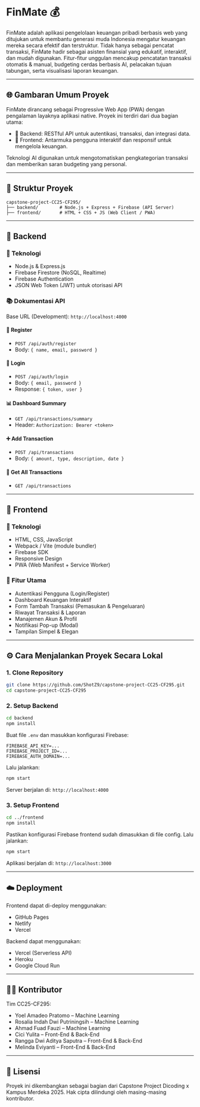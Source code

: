 # FinMate 💰

FinMate adalah aplikasi pengelolaan keuangan pribadi berbasis web yang ditujukan untuk membantu generasi muda Indonesia mengatur keuangan mereka secara efektif dan terstruktur. Tidak hanya sebagai pencatat transaksi, FinMate hadir sebagai asisten finansial yang edukatif, interaktif, dan mudah digunakan. Fitur-fitur unggulan mencakup pencatatan transaksi otomatis & manual, budgeting cerdas berbasis AI, pelacakan tujuan tabungan, serta visualisasi laporan keuangan.

---

## 🌐 Gambaran Umum Proyek

FinMate dirancang sebagai Progressive Web App (PWA) dengan pengalaman layaknya aplikasi native. Proyek ini terdiri dari dua bagian utama:

- 🧠 Backend: RESTful API untuk autentikasi, transaksi, dan integrasi data.
- 🎨 Frontend: Antarmuka pengguna interaktif dan responsif untuk mengelola keuangan.

Teknologi AI digunakan untuk mengotomatiskan pengkategorian transaksi dan memberikan saran budgeting yang personal.

---

## 🧱 Struktur Proyek

```
capstone-project-CC25-CF295/
├── backend/        # Node.js + Express + Firebase (API Server)
├── frontend/       # HTML + CSS + JS (Web Client / PWA)
```

---

## 🚀 Backend

### 🔧 Teknologi

- Node.js & Express.js
- Firebase Firestore (NoSQL, Realtime)
- Firebase Authentication
- JSON Web Token (JWT) untuk otorisasi API

### 📚 Dokumentasi API

Base URL (Development): `http://localhost:4000`

#### 📝 Register
- `POST /api/auth/register`
- Body: `{ name, email, password }`

#### 🔑 Login
- `POST /api/auth/login`
- Body: `{ email, password }`
- Response: `{ token, user }`

#### 📊 Dashboard Summary
- `GET /api/transactions/summary`
- Header: `Authorization: Bearer <token>`

#### ➕ Add Transaction
- `POST /api/transactions`
- Body: `{ amount, type, description, date }`

#### 📁 Get All Transactions
- `GET /api/transactions`

---

## 🎨 Frontend

### 🔧 Teknologi

- HTML, CSS, JavaScript
- Webpack / Vite (module bundler)
- Firebase SDK
- Responsive Design
- PWA (Web Manifest + Service Worker)

### 🧹 Fitur Utama

- Autentikasi Pengguna (Login/Register)
- Dashboard Keuangan Interaktif
- Form Tambah Transaksi (Pemasukan & Pengeluaran)
- Riwayat Transaksi & Laporan
- Manajemen Akun & Profil
- Notifikasi Pop-up (Modal)
- Tampilan Simpel & Elegan

---

## ⚙️ Cara Menjalankan Proyek Secara Lokal

### 1. Clone Repository

```bash
git clone https://github.com/ShotZ9/capstone-project-CC25-CF295.git
cd capstone-project-CC25-CF295
```

### 2. Setup Backend

```bash
cd backend
npm install
```

Buat file `.env` dan masukkan konfigurasi Firebase:

```
FIREBASE_API_KEY=...
FIREBASE_PROJECT_ID=...
FIREBASE_AUTH_DOMAIN=...
```

Lalu jalankan:

```bash
npm start
```

Server berjalan di: `http://localhost:4000`

### 3. Setup Frontend

```bash
cd ../frontend
npm install
```

Pastikan konfigurasi Firebase frontend sudah dimasukkan di file config. Lalu jalankan:

```bash
npm start
```

Aplikasi berjalan di: `http://localhost:3000`

---

## ☁️ Deployment

Frontend dapat di-deploy menggunakan:

- GitHub Pages
- Netlify
- Vercel

Backend dapat menggunakan:

- Vercel (Serverless API)
- Heroku
- Google Cloud Run

---

## 👨‍💻 Kontributor

Tim CC25-CF295:

- Yoel Amadeo Pratomo – Machine Learning
- Rosalia Indah Dwi Putriningsih – Machine Learning
- Ahmad Fuad Fauzi – Machine Learning
- Cici Yulita – Front-End & Back-End
- Rangga Dwi Aditya Saputra – Front-End & Back-End
- Melinda Eviyanti – Front-End & Back-End

---

## 📄 Lisensi

Proyek ini dikembangkan sebagai bagian dari Capstone Project Dicoding x Kampus Merdeka 2025. Hak cipta dilindungi oleh masing-masing kontributor.
